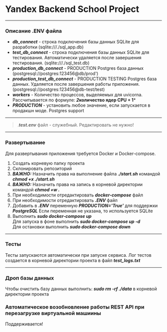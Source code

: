 # Yandex Backend School Project
---
### Описание .ENV файла
- ***db_connect*** - строка подключения базы данных SQLite для разработки (sqlite:///./sql_app.db)
- ***test_db_connect*** - строка подключения базы данных SQLite для тестирования. Автоматически удаляется после завершения тестирования. (sqlite:///./sql_test.db)
- ***production_db_connect*** - PRODUCTION Postgres база данных (postgresql://postgres:123456@db/prod')
- ***production_test_db_connect*** - PRODUCTION TESTING Postgres база данных. Удаляется после завершения работы приложения. (postgresql://postgres:123456@db-test/test)
- ***workers*** - Количество процессов, выделяемых для uvicornа. Рассчитывается по формуле: ***2*количество ядер CPU + 1***
- ***PRODUCTION*** - установить любое значение, если запускается в продакшн моде. Postgres support
---
>.***test.env*** файл - служебный. Редактировать не нужно!
---
### Развертывание
Для развертывания приложения требуется Docker и Docker-compose.
1. Создать корневую папку проекта
2. Склонировать репозиторий
3. ***ВАЖНО:*** Назначить права на выполнение файла ***./start.sh*** командой ***chmod +x ./start.sh***
4. ***ВАЖНО:*** Назначить права на запись в корневой директории командой ***chmod +w .***
3. При необходимости отредактировать ***docker-compose*** файл
4. При необходимости отредактировать ***.ENV*** файл
5. Добавить в ***.ENV*** переменную ***PRODUCTION='True'*** для поддержки ***PostgreSQL*** Если переменная не указана, то используется SQLite
6. Выполнить ***sudo docker-compose up*** <br/>
Для запуска в фоне выполнить ***sudo docker-compose up -d*** <br/>
Для остановки выполнить ***sudo docker-compose down***
---
### Тесты
Тесты запускаются автоматически при запуске сервиса. Лог тестов создается в корневой директории проекта в файл ***test_logs.txt***

---
### Дроп базы данных
Чтобы очистить базу данных выполнить: ***sudo rm -rf ./data*** в корневой директории проекта

### Автоматическое возобновление работы REST API при перезагрузке виртуальной машиины
Поддерживается! 
